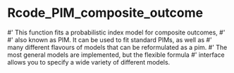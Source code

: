 # Rcode_PIM_composite_outcome

#' This function fits a probabilistic index model for composite outcomes,
#' 
#' also known as PIM. It can be used to fit standard PIMs, as well as
#' many different flavours of models that can be reformulated as a pim.
#' The most general models are implemented, but the flexible formula
#' interface allows you to specify a wide variety of different models.
